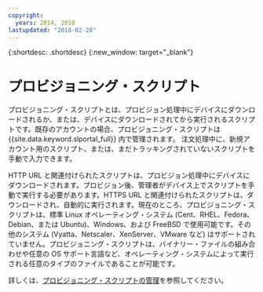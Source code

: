 ```yaml
---
copyright:
  years: 2014, 2018
lastupdated: "2018-02-20"
---
```


{:shortdesc: .shortdesc}
{:new_window: target="_blank"}

# プロビジョニング・スクリプト

プロビジョニング・スクリプトとは、プロビジョン処理中にデバイスにダウンロードされるか、または、デバイスにダウンロードされてから実行されるスクリプトです。既存のアカウントの場合、プロビジョニング・スクリプトは {{site.data.keyword.slportal_full}} 内で管理されます。 注文処理中に、新規アカウント用のスクリプト、または、まだトラッキングされていないスクリプトを手動で入力できます。

HTTP URL と関連付けられたスクリプトは、プロビジョン処理中にデバイスにダウンロードされます。プロビジョン後、管理者がデバイス上でスクリプトを手動で実行する必要があります。HTTPS URL と関連付けられたスクリプトは、ダウンロードされ、自動的に実行されます。現在のところ、プロビジョニング・スクリプトは、標準 Linux オペレーティング・システム (Cent、RHEL、Fedora、Debian、または Ubuntu)、Windows、および FreeBSD で使用可能です。その他のシステム (Vyatta、Netscaler、XenServer、VMware など) はサポートされていません。プロビジョニング・スクリプトは、バイナリー・ファイルの組み合わせや任意の OS サポート言語など、オペレーティング・システムによって実行される任意のタイプのファイルであることが可能です。

詳しくは、[プロビジョニング・スクリプトの管理](add-provisioning-script.html)を参照してください。
